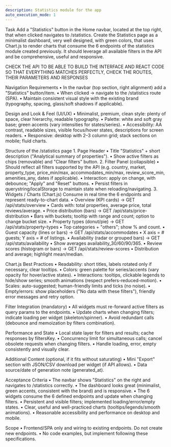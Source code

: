 ```yaml
---
description: Statistics module for the app
auto_execution_mode: 1
---
```


Task
Add a "Statistics" button in the Home navbar, located at the top right, that when clicked navigates to /statistics. Create the Statistics page as a minimalist dashboard, very well designed, with green colors, that uses Chart.js to render charts that consume the 6 endpoints of the statistics module created previously. It should leverage all available filters in the API and be comprehensive, useful and responsive.

CHECK THE API TO BE ABLE TO BUILD THE INTERFACE AND REACT CODE SO THAT EVERYTHING MATCHES PERFECTLY, CHECK THE ROUTES, THEIR PARAMETERS AND RESPONSES


Navigation Requirements
	•	In the navbar (top section, right alignment) add a "Statistics" button/item.
	•	When clicked → navigate to the /statistics route (SPA).
	•	Maintain consistent visual style with the existing brand (typography, spacing, glass/soft shadows if applicable).

Design and Look & Feel (UI/UX)
	•	Minimalist, premium, clean style: plenty of space, clear hierarchy, readable typography.
	•	Palette: white and soft gray base; green accents (vary intensities for states/series).
	•	Accessibility: AA contrast, readable sizes, visible focus/hover states, descriptions for screen readers.
	•	Responsive: desktop with 2–3 column grid; stack sections on mobile; fluid charts.

Structure of the /statistics page
	1.	Page Header
	•	Title "Statistics" + short description ("Analytical summary of properties").
	•	Show active filters as chips (removable) and "Clear filters" button.
	2.	Filter Panel (collapsible)
	•	Should reflect all filters supported by the API (e.g. country, market, property_type, price_min/max, accommodates_min/max, review_score_min, amenities_any, dates if applicable).
	•	Interaction: apply on change, with debounce; "Apply" and "Reset" buttons.
	•	Persist filters in querystring/localStorage to maintain state when reloading/navigating.
	3.	Widgets / Charts (Chart.js)
Consume in real time the 6 endpoints and represent ready-to-chart data.
	•	Overview (KPI cards) → GET /api/stats/overview
	•	Cards with: total properties, average price, total reviews/average.
	•	Price distribution (bars) → GET /api/stats/price-distribution
	•	Bars with buckets; tooltip with range and count; option to change bucket size.
	•	Property types (donut/pie) → GET /api/stats/property-types
	•	Top categories + "others"; show % and count.
	•	Guest capacity (lines or bars) → GET /api/stats/accommodates
	•	X axis = # guests; Y axis = # of listings.
	•	Availability (radar or grouped bars) → GET /api/stats/availability
	•	Show averages availability_30/60/90/365.
	•	Review scores (histogram or bars) → GET /api/stats/review-scores
	•	Distribution and average; highlight mean/median.

Chart.js Best Practices
	•	Readability: short titles, labels rotated only if necessary, clear tooltips.
	•	Colors: green palette for series/accents (vary opacity for hover/active states).
	•	Interactions: tooltips, clickable legends to hide/show series; smooth animations (respect prefers-reduced-motion).
	•	Scales: auto-suggested; human-friendly limits and ticks (no noise).
	•	Empty/errors: show placeholders ("No data with these filters"), friendly error messages and retry option.

Filter Integration (mandatory)
	•	All widgets must re-forward active filters as query params to the endpoints.
	•	Update charts when changing filters; indicate loading per widget (skeleton/spinner).
	•	Avoid redundant calls (debounce and memoization by filters combination).

Performance and State
	•	Local state layer for filters and results; cache responses by filtersKey.
	•	Concurrency limit for simultaneous calls; cancel obsolete requests when changing filters.
	•	Handle loading, error, empty consistently and visually clear.

Additional Content (optional, if it fits without saturating)
	•	Mini "Export" section with JSON/CSV download per widget (if API allows).
	•	Data source/date of generation note (generated_at).

Acceptance Criteria
	•	The navbar shows "Statistics" on the right and navigates to /statistics correctly.
	•	The dashboard looks great (minimalist, green accents, consistent with the brand) and is responsive.
	•	The 6 widgets consume the 6 defined endpoints and update when changing filters.
	•	Persistent and visible filters; implemented loading/error/empty states.
	•	Clear, useful and well-practiced charts (tooltips/legends/smooth animations).
	•	Reasonable accessibility and performance on desktop and mobile.

Scope
	•	Frontend/SPA only and wiring to existing endpoints. Do not create new endpoints.
	•	No code examples, but implement following these specifications.
